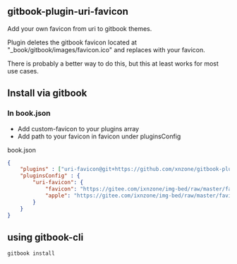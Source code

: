 ## gitbook-plugin-uri-favicon
Add your own favicon from uri to gitbook themes.

Plugin deletes the gitbook favicon located at "_book/gitbook/images/favicon.ico" and replaces with your favicon.

There is probably a better way to do this, but this at least works for most use cases. 


## Install via gitbook
### In book.json
- Add custom-favicon to your plugins array
- Add path to your favicon in favicon under pluginsConfig

book.json
```json
{
	"plugins" : ["uri-favicon@git+https://github.com/xnzone/gitbook-plugin-uri-favicon#0.0.1"],
	"pluginsConfig" : {
		"uri-favicon": {
            "favicon": "https://gitee.com/ixnzone/img-bed/raw/master/favicon.ico",
            "apple": "https://gitee.com/ixnzone/img-bed/raw/master/favicon.png"
        }
	}
}
```
## using gitbook-cli
```bash
gitbook install
```
